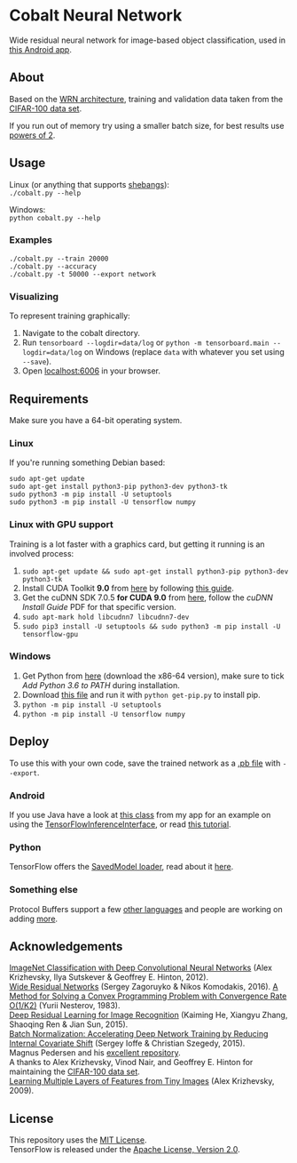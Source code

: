 # Cobalt Neural Network

Wide residual neural network for image-based object classification, used in [this Android app](https://github.com/cnvx/argon).

## About

Based on the [WRN architecture](https://arxiv.org/pdf/1605.07146.pdf), training and validation data taken from the [CIFAR-100 data set](https://www.cs.toronto.edu/~kriz/cifar.html).

If you run out of memory try using a smaller batch size, for best results use [powers of 2](https://en.wikipedia.org/wiki/Power_of_two).

## Usage

Linux (or anything that supports [shebangs](https://en.wikipedia.org/wiki/Shebang_(Unix))):  
`./cobalt.py --help`

Windows:  
`python cobalt.py --help`

### Examples

`./cobalt.py --train 20000`  
`./cobalt.py --accuracy`  
`./cobalt.py -t 50000 --export network`

### Visualizing

To represent training graphically:

1. Navigate to the cobalt directory.
2. Run `tensorboard --logdir=data/log` or `python -m tensorboard.main --logdir=data/log` on Windows (replace `data` with whatever you set using `--save`).
3. Open [localhost:6006](http://localhost:6006/) in your browser.

## Requirements

Make sure you have a 64-bit operating system.

### Linux

If you're running something Debian based:

```
sudo apt-get update
sudo apt-get install python3-pip python3-dev python3-tk
sudo python3 -m pip install -U setuptools
sudo python3 -m pip install -U tensorflow numpy
```

### Linux with GPU support

Training is a lot faster with a graphics card, but getting it running is an involved process:

1. `sudo apt-get update && sudo apt-get install python3-pip python3-dev python3-tk`
2. Install CUDA Toolkit **9.0** from [here](https://developer.nvidia.com/cuda-zone) by following [this guide](https://docs.nvidia.com/cuda/cuda-installation-guide-linux/).
3. Get the cuDNN SDK 7.0.5 **for CUDA 9.0** from [here](https://developer.nvidia.com/rdp/cudnn-archive), follow the *cuDNN Install Guide* PDF for that specific version.
4. `sudo apt-mark hold libcudnn7 libcudnn7-dev`
5. `sudo pip3 install -U setuptools && sudo python3 -m pip install -U tensorflow-gpu`

### Windows

1. Get Python from [here](https://www.python.org/downloads/release/python-365/) (download the x86-64 version), make sure to tick *Add Python 3.6 to PATH* during installation.
2. Download [this file](https://bootstrap.pypa.io/get-pip.py) and run it with `python get-pip.py` to install pip.
3. `python -m pip install -U setuptools`
4. `python -m pip install -U tensorflow numpy`

## Deploy

To use this with your own code, save the trained network as a [.pb file](https://developers.google.com/protocol-buffers/) with `--export`.

### Android

If you use Java have a look at [this class](https://github.com/cnvx/argon/blob/master/app/src/main/java/com/example/cnvx/argon/CobaltClassifier.java) from my app for an example on using the [TensorFlowInferenceInterface](https://github.com/tensorflow/tensorflow/blob/master/tensorflow/contrib/android/java/org/tensorflow/contrib/android/TensorFlowInferenceInterface.java), or read [this tutorial](https://medium.com/capital-one-developers/using-a-pre-trained-tensorflow-model-on-android-e747831a3d6).

### Python

TensorFlow offers the [SavedModel loader](https://www.tensorflow.org/api_docs/python/tf/saved_model/loader), read about it [here](https://www.tensorflow.org/programmers_guide/saved_model#apis_to_build_and_load_a_savedmodel).

### Something else

Protocol Buffers support a few [other languages](https://developers.google.com/protocol-buffers/docs/tutorials) and people are working on adding [more](https://github.com/google/protobuf/blob/master/docs/third_party.md).

## Acknowledgements

[ImageNet Classification with Deep Convolutional Neural Networks](https://papers.nips.cc/paper/4824-imagenet-classification-with-deep-convolutional-neural-networks.pdf) (Alex Krizhevsky, Ilya Sutskever & Geoffrey E. Hinton, 2012).  
[Wide Residual Networks](https://arxiv.org/pdf/1605.07146.pdf) (Sergey Zagoruyko & Nikos Komodakis, 2016).
[A Method for Solving a Convex Programming Problem with Convergence Rate O(1/K2)](http://mpawankumar.info/teaching/cdt-big-data/nesterov83.pdf) (Yurii Nesterov, 1983).  
[Deep Residual Learning for Image Recognition](https://arxiv.org/pdf/1512.03385.pdf) (Kaiming He, Xiangyu Zhang, Shaoqing Ren & Jian Sun, 2015).  
[Batch Normalization: Accelerating Deep Network Training by Reducing Internal Covariate Shift](https://arxiv.org/pdf/1502.03167v3.pdf) (Sergey Ioffe & Christian Szegedy, 2015).  
Magnus Pedersen and his [excellent repository](https://github.com/Hvass-Labs/TensorFlow-Tutorials).  
A thanks to Alex Krizhevsky, Vinod Nair, and Geoffrey E. Hinton for maintaining the [CIFAR-100 data set](https://www.cs.toronto.edu/~kriz/cifar.html).  
[Learning Multiple Layers of Features from Tiny Images](https://www.cs.toronto.edu/~kriz/learning-features-2009-TR.pdf) (Alex Krizhevsky, 2009).

## License

This repository uses the [MIT License](LICENSE).  
TensorFlow is released under the [Apache License, Version 2.0](https://github.com/tensorflow/tensorflow/blob/master/LICENSE).
